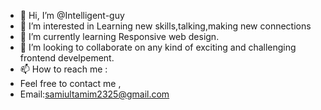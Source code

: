 - 👋 Hi, I’m @Intelligent-guy
- 👀 I’m interested in Learning new skills,talking,making new connections
- 🌱 I’m currently learning Responsive web design.
- 💞️ I’m looking to collaborate on any kind of exciting and challenging frontend develpement.
- 📫 How to reach me :
- Feel free to contact me ,
- Email:samiultamim2325@gmail.com


<!---
Intelligent-guy/Intelligent-guy is a ✨ special ✨ repository because its `README.md` (this file) appears on your GitHub profile.
You can click the Preview link to take a look at your changes.
--->
